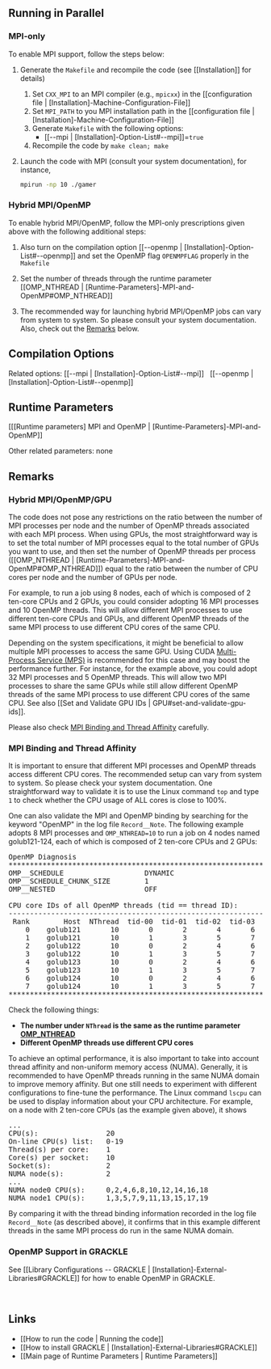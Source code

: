 ## Running in Parallel

### MPI-only
To enable MPI support, follow the steps below:
1. Generate the `Makefile` and recompile the code (see [[Installation]] for details)
    1. Set `CXX_MPI` to an MPI compiler (e.g., `mpicxx`) in the [[configuration file | [Installation]-Machine-Configuration-File]]
    2. Set `MPI_PATH` to you MPI installation path in the [[configuration file | [Installation]-Machine-Configuration-File]]
    3. Generate `Makefile` with the following options:
       * [[--mpi | [Installation]-Option-List#--mpi]]=`true`
    4. Recompile the code by `make clean; make`

2. Launch the code with MPI (consult your system documentation),
for instance,

    ```bash
    mpirun -np 10 ./gamer
    ```

### Hybrid MPI/OpenMP
To enable hybrid MPI/OpenMP, follow the MPI-only prescriptions
given above with the following additional steps:
1. Also turn on the compilation option
[[--openmp | [Installation]-Option-List#--openmp]]
and set the OpenMP flag `OPENMPFLAG` properly in the `Makefile`

2. Set the number of threads through the runtime parameter
[[OMP_NTHREAD | [Runtime-Parameters]-MPI-and-OpenMP#OMP_NTHREAD]]

3. The recommended way for launching hybrid MPI/OpenMP jobs can vary from
system to system. So please consult your system documentation. Also, check
out the [Remarks](#remarks) below.


## Compilation Options

Related options:
[[--mpi | [Installation]-Option-List#--mpi]] &nbsp;
[[--openmp | [Installation]-Option-List#--openmp]] &nbsp;


## Runtime Parameters
[[[Runtime parameters] MPI and OpenMP | [Runtime-Parameters]-MPI-and-OpenMP]]

Other related parameters: none


## Remarks

### Hybrid MPI/OpenMP/GPU

The code does not pose any restrictions on the ratio between the number
of MPI processes per node and the number of OpenMP threads associated
with each MPI process. When using GPUs, the most straightforward way is
to set the total number of MPI processes equal
to the total number of GPUs you want to use, and then set the number of
OpenMP threads per process ([[OMP_NTHREAD | [Runtime-Parameters]-MPI-and-OpenMP#OMP_NTHREAD]]) equal to the
ratio between the number of CPU cores per node and the number of GPUs per
node.

For example, to run a job using 8 nodes, each of which is composed of 2
ten-core CPUs and 2 GPUs, you could consider adopting 16 MPI processes and
10 OpenMP threads. This will allow different MPI processes to use different
ten-core CPUs and GPUs, and different OpenMP threads of the same MPI process
to use different CPU cores of the same CPU.

Depending on the system specifications, it might be beneficial to allow
multiple MPI processes to access the same GPU. Using CUDA
[Multi-Process Service (MPS)](https://docs.nvidia.com/deploy/pdf/CUDA_Multi_Process_Service_Overview.pdf)
is recommended for this case and may boost the performance further.
For instance, for the example above, you could adopt 32 MPI processes and
5 OpenMP threads. This will allow two MPI processes to share the same GPUs
while still allow different OpenMP threads of the same MPI process to use
different CPU cores of the same CPU.
See also [[Set and Validate GPU IDs | GPU#set-and-validate-gpu-ids]].

Please also check
[MPI Binding and Thread Affinity](#mpi-binding-and-thread-affinity)
carefully.


### MPI Binding and Thread Affinity

It is important to ensure that different MPI processes and OpenMP
threads access different CPU cores. The recommended setup can vary
from system to system. So please check your system documentation.
One straightforward way to validate it is to use the Linux command
`top` and type `1` to check whether the CPU usage of ALL cores is
close to 100%.

One can also validate the MPI and OpenMP binding by searching for the
keyword "OpenMP" in the log file `Record__Note`. The following example
adopts 8 MPI processes and `OMP_NTHREAD=10` to run a job on 4 nodes
named golub121-124, each of which is composed of 2 ten-core CPUs and 2 GPUs:
<pre>
OpenMP Diagnosis
***********************************************************************************
OMP__SCHEDULE                   DYNAMIC
OMP__SCHEDULE_CHUNK_SIZE        1
OMP__NESTED                     OFF

CPU core IDs of all OpenMP threads (tid == thread ID):
------------------------------------------------------------------------
 Rank        Host  NThread  tid-00  tid-01  tid-02  tid-03  tid-04  tid-05  tid-06  tid-07  tid-08  tid-09
    0    golub121       10       0       2       4       6       8      10      12      14      16      18
    1    golub121       10       1       3       5       7       9      11      13      15      17      19
    2    golub122       10       0       2       4       6       8      10      12      14      16      18
    3    golub122       10       1       3       5       7       9      11      13      15      17      19
    4    golub123       10       0       2       4       6       8      10      12      14      16      18
    5    golub123       10       1       3       5       7       9      11      13      15      17      19
    6    golub124       10       0       2       4       6       8      10      12      14      16      18
    7    golub124       10       1       3       5       7       9      11      13      15      17      19
***********************************************************************************
</pre>
Check the following things:
* **The number under `NThread` is the same as the runtime parameter
[OMP_NTHREAD](#OMP_NTHREAD)**
* **Different OpenMP threads use different CPU cores**

To achieve an optimal performance, it is also important to take into
account thread affinity and non-uniform memory access (NUMA).
Generally, it is recommended to have OpenMP threads running in the
same NUMA domain to improve memory affinity. But one still needs
to experiment with different configurations to fine-tune the performance.
The Linux command `lscpu` can be used to display information about
your CPU architecture. For example, on a node with 2 ten-core CPUs
(as the example given above), it shows
<pre>
...
CPU(s):                20
On-line CPU(s) list:   0-19
Thread(s) per core:    1
Core(s) per socket:    10
Socket(s):             2
NUMA node(s):          2
...
NUMA node0 CPU(s):     0,2,4,6,8,10,12,14,16,18
NUMA node1 CPU(s):     1,3,5,7,9,11,13,15,17,19
</pre>
By comparing it with the thread binding information recorded in
the log file `Record__Note` (as described above), it confirms that
in this example different threads in the same MPI process do run
in the same NUMA domain.


### OpenMP Support in GRACKLE
See [[Library Configurations -- GRACKLE | [Installation]-External-Libraries#GRACKLE]]
for how to enable OpenMP in GRACKLE.


<br>

## Links
* [[How to run the code | Running the code]]
* [[How to install GRACKLE | [Installation]-External-Libraries#GRACKLE]]
* [[Main page of Runtime Parameters | Runtime Parameters]]
